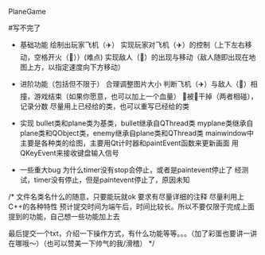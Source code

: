 PlaneGame

#写不完了
    
- 基础功能
  绘制出玩家飞机（✈️）
  实现玩家对飞机（✈️）的控制（上下左右移动，空格开火（🚀））(难点)
  实现敌人（🦠）的出现与移动（敌人随即出现在地图上方，以指定速度向下方移动）

- 进阶功能（包括但不限于）
  合理调整图片大小
  判断飞机（✈️）与敌人（🦠）相撞，游戏结束（如果你愿意，也可以加上一个血量）
  🦠被🚀干掉（两者相碰），记录分数 
  尽量用上已经给的类，也可以重写已经给的类

- 实现
  bullet类和plane类为基类，bullet继承自QThread类
  myplane类继承自plane类和QObject类，enemy继承自plane类和QThread类
  mainwindow中主要是各种类的绘图，主要用Qt计时器和paintEvent函数来更新画面
  用QKeyEvent来接收键盘输入信号
- 一些重大bug
  为什么timer没有stop会停止，或者是paintevent停止了
  经测试，timer没有停止，但是paintevent停止了，原因未知
  
/*
文件名类名什么的随意，只要能玩就ok
要求有尽量详细的注释
尽量利用上C++的各种特性
预计提交时间为端午后，时间比较长。所以不要仅限于完成上面提到的功能，自己想一些功能加上去


最后提交一个txt，介绍一下操作方式，有什么功能等等。。。（加了彩蛋也要讲一讲在哪哦～）（也可以赞美一下帅气的我/滑稽）
*/
